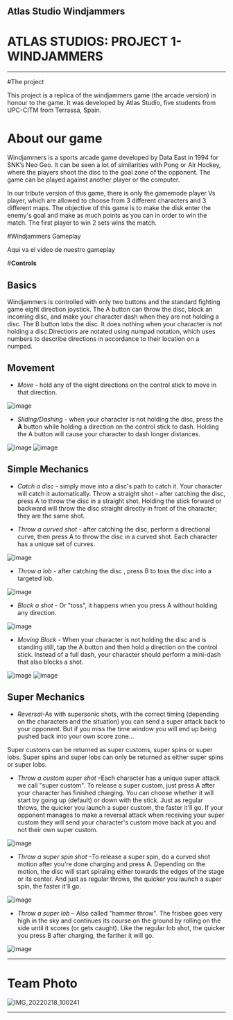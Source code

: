 ## Atlas Studio Windjammers

# ATLAS STUDIOS: PROJECT 1- WINDJAMMERS

***

#The project

This project is a replica of the windjammers game (the arcade version) in honour to the game.
It was developed by Atlas Studio, five students from UPC-CITM from Terrassa, Spain.

# About our game

Windjammers is a sports arcade game developed by Data East in 1994 for SNK’s Neo Geo. It can be seen a lot of similarities with Pong or Air Hockey, where the players shoot the disc to the goal zone of the opponent. The game can be played against another player or the computer.

In our tribute version of this game, there is only the gamemode player Vs player, which are allowed to choose from 3 different characters and 3 different maps. 
The objective of this game is to make the disk enter the enemy's goal and make as much points as you can in order to win the match. The first player to win 2 sets wins the match.

#Windjammers Gameplay

Aqui va el video de nuestro gameplay

#**Controls**

## Basics

Windjammers is controlled with only two buttons and the standard fighting game eight direction joystick. The A button can throw the disc, block an incoming disc, and make your character dash when they are not holding a disc. The B button lobs the disc. It does nothing when your character is not holding a disc.Directions are notated using numpad notation, which uses numbers to describe directions in accordance to their location on a numpad.

## Movement

- *Move* - hold any of the eight directions on the control stick to move in that direction.

 ![image](https://user-images.githubusercontent.com/99950138/156935111-684b4aac-232c-4cb4-af19-193ecc0842f9.png)


- *Sliding/Dashing* - when your character is not holding the disc, press the **A** button while holding a direction on the control stick to dash. Holding the A button will cause your character to dash longer distances.

![image](https://user-images.githubusercontent.com/99950138/156935267-585185a0-320d-4b8f-b573-4d3e43ae2342.png)
![image](https://user-images.githubusercontent.com/99950138/156935276-f0c1012b-0a4d-49cb-8c9d-a3d57c29c118.png)



## Simple Mechanics

- *Catch a disc* - simply move into a disc's path to catch it. Your character will catch it automatically. Throw a straight shot - after catching the disc, press A to throw the disc in a straight shot. Holding the stick forward or backward will throw the disc straight directly in front of the character; they are the same shot.


- *Throw a curved shot* - after catching the disc, perform a directional curve, then press A to throw the disc in a curved shot. Each character has  a unique set of curves.

 ![image](https://user-images.githubusercontent.com/99950138/156935325-6f885959-d23b-4077-9a33-175e3d38209f.png)


- *Throw a lob* - after catching the disc , press B to toss the disc into a targeted lob.

![image](https://user-images.githubusercontent.com/99950138/156935376-def20b93-c78a-4c25-b32a-08bf2e8eb7ba.png)


- *Block a shot* - Or "toss", it happens when you press A without holding any direction.

![image](https://user-images.githubusercontent.com/99950138/156935391-fccc3e81-914d-4c90-af76-27053057e3f8.png)


- *Moving Block* - When your character is not holding the disc and is standing still, tap the A button and then hold a direction on the control stick. Instead of a full dash, your character should perform a mini-dash that also blocks a shot.

![image](https://user-images.githubusercontent.com/99950138/156935391-fccc3e81-914d-4c90-af76-27053057e3f8.png)
![image](https://user-images.githubusercontent.com/99950138/156935424-ebe50de0-52f5-4cac-a203-a91c9903e933.png)
   
## Super Mechanics

- *Reversal*-As with supersonic shots, with the correct timing (depending on the characters and the situation) you can send a super attack back to your opponent. But if you miss the time window you will end up being pushed back into your own score zone...

Super customs can be returned as super customs, super spins or super lobs.
Super spins and super lobs can only be returned as either super spins or super lobs.

- *Throw a custom super shot* –Each character has a unique super attack we call "super custom". To release a super custom, just press A after your character has finished charging. You can choose whether it will start by going up (default) or down with the stick. Just as regular throws, the quicker you launch a super custom, the faster it'll go. If your opponent manages to make a reversal attack when receiving your super custom they will send your character's custom move back at you and not their own super custom.

![image](https://user-images.githubusercontent.com/99950138/156935743-5f720fb6-1693-4326-8d4a-a3f62b0ecda1.png)

 
- *Throw a super spin shot* –To release a super spin, do a curved shot motion after you're done charging and press A. Depending on the motion, the disc will start spiraling either towards the edges of the stage or its center. And just as regular throws, the quicker you launch a super spin, the faster it'll go.

![image](https://user-images.githubusercontent.com/99950138/156935751-c84b223e-0ec2-45ec-8259-79c01ef0b3bc.png)


- *Throw a super lob* – Also called "hammer throw". The frisbee goes very high in the sky and continues its course on the ground by rolling on the side until it scores (or gets caught). Like the regular lob shot, the quicker you press B after charging, the farther it will go.

![image](https://user-images.githubusercontent.com/99950138/156935766-b33797f6-e71d-49e4-9b23-c47426a73814.png)


***





# Team Photo
![IMG_20220218_100241](https://user-images.githubusercontent.com/99949891/156900215-e9541ebc-0f53-4dd9-9dad-71796c68718a.jpg)

***

